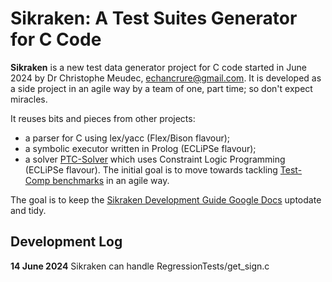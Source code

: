 # Sikraken: A Test Suites Generator for C Code

**Sikraken** is a new test data generator project for C code started in June 2024 by Dr Christophe Meudec, echancrure@gmail.com.
It is developed as a side project in an agile way by a team of one, part time; so don't expect miracles.

It reuses bits and pieces from other projects:
  - a parser for C using lex/yacc (Flex/Bison flavour);
  - a symbolic executor written in Prolog (ECLiPSe flavour);
  - a solver [PTC-Solver](https://github.com/echancrure/PTC-Solver) which uses Constraint Logic Programming (ECLiPSe flavour).
The initial goal is to move towards tackling [Test-Comp benchmarks](https://test-comp.sosy-lab.org/) in an agile way.

The goal is to keep the [Sikraken Development Guide Google Docs](https://docs.google.com/document/d/1uDLnlrFGWUNYyzsotZAZ_jFVrRSPEoixVMgw1UZZ0ug/edit?usp=sharing) uptodate and tidy. 

## Development Log
**14 June 2024** Sikraken can handle RegressionTests/get_sign.c
